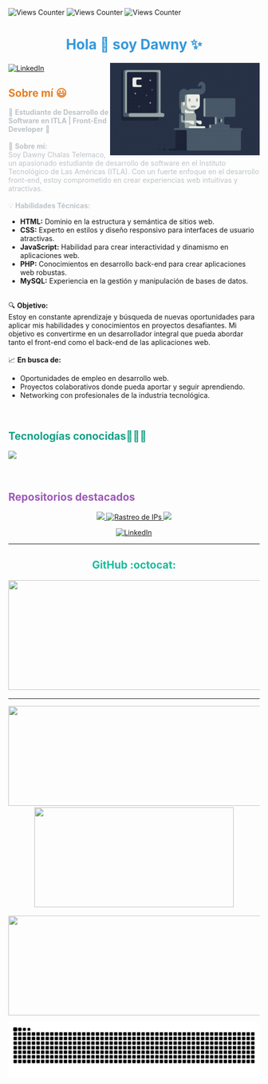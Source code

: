 ![Views Counter](https://views-counter.vercel.app/badge?pageId=mnpsnuwan&leftColor=2c3e50&rightColor=8e44ad&type=total&label=TOTAL%20VIEWS&style=none)
![Views Counter](https://views-counter.vercel.app/badge?pageId=mnpsnuwan&leftColor=2c3e50&rightColor=27ae60&type=daily&label=TODAY%20VIEWS&style=none)
![Views Counter](https://views-counter.vercel.app/badge?pageId=mnpsnuwan&leftColor=2c3e50&rightColor=e74c3c&type=unique&label=UNIQUE%20VIEWS&style=none)

<h1 align="center" style="color:#3498db">Hola 👋 soy Dawny ✨</h1>

<img alt="Night Coding" src="https://raw.githubusercontent.com/AVS1508/AVS1508/master/assets/Night-Coding.gif" align="right"/>

<p align="left">
  <a href="https://www.linkedin.com/in/dawny-chalas-telemaco-275608270/" target="blank"><img align="center" src="https://img.shields.io/badge/LinkedIn-2980b9?style=for-the-badge&logo=linkedin&logoColor=white" alt="LinkedIn"/></a>
</p>

<h2 style="color:#e67e22">Sobre mí 😃</h2>
<!--Intro start-->
<p align="left" style="color:#bdc3c7">
  🌟 <strong>Estudiante de Desarrollo de Software en ITLA | Front-End Developer</strong> 🌟
  <br><br>
  🚀 <strong>Sobre mí:</strong><br>
  Soy Dawny Chalas Telemaco, un apasionado estudiante de desarrollo de software en el Instituto Tecnológico de Las Américas (ITLA). Con un fuerte enfoque en el desarrollo front-end, estoy comprometido en crear experiencias web intuitivas y atractivas.
  <br><br>
  💡 <strong>Habilidades Técnicas:</strong><br>
  <ul>
    <li><strong>HTML:</strong> Dominio en la estructura y semántica de sitios web.</li>
    <li><strong>CSS:</strong> Experto en estilos y diseño responsivo para interfaces de usuario atractivas.</li>
    <li><strong>JavaScript:</strong> Habilidad para crear interactividad y dinamismo en aplicaciones web.</li>
    <li><strong>PHP:</strong> Conocimientos en desarrollo back-end para crear aplicaciones web robustas.</li>
    <li><strong>MySQL:</strong> Experiencia en la gestión y manipulación de bases de datos.</li>
  </ul>
  <br>
  🔍 <strong>Objetivo:</strong><br>
  Estoy en constante aprendizaje y búsqueda de nuevas oportunidades para aplicar mis habilidades y conocimientos en proyectos desafiantes. Mi objetivo es convertirme en un desarrollador integral que pueda abordar tanto el front-end como el back-end de las aplicaciones web.
  <br><br>
  📈 <strong>En busca de:</strong><br>
  <ul>
    <li>Oportunidades de empleo en desarrollo web.</li>
    <li>Proyectos colaborativos donde pueda aportar y seguir aprendiendo.</li>
    <li>Networking con profesionales de la industria tecnológica.</li>
  </ul>
</p>
<!--Intro end-->

<br>

<h2 style="color:#16a085">Tecnologías conocidas👨🏻‍💻</h2>
<!--tech stack icons-->
<p align="left">
  <a href="https://skillicons.dev">
    <img src="https://skillicons.dev/icons?i=java,php,py,dotnet,css,html,bootstrap,js,mysql,git,github,vscode,figma,react,typescript" />
  </a>
</p>

<br>

<h2 style="color:#9b59b6">Repositorios destacados</h2>
<div align="center">
  <a href="https://github.com/DawnyCTI/ChatBot-ITLA">
    <img src="https://github-readme-stats.vercel.app/api/pin/?username=DawnyCTI&repo=ChatBot-ITLA&theme=radical" />
  </a>
<a href="https://github.com/DawnyCTI/Rastreo-de-IPs">
    <img src="https://github-readme-stats.vercel.app/api/pin/?username=DawnyCTI&repo=Rastreo-de-IPs&theme=radical" alt="Rastreo de IPs" />
</a>

  <a href="https://github.com/DawnyCTI/PROYECTO-FINAL---GRUPO-STAT-CAST">
    <img src="https://github-readme-stats.vercel.app/api/pin/?username=DawnyCTI&repo=PROYECTO-FINAL---GRUPO-STAT-CAST&theme=radical" />
  </a>
</div>

<!-- Enlaces a redes sociales -->
<p align="center">
  <a href="https://www.linkedin.com/in/dawny-chalas-telemaco-275608270/" target="_blank">
    <img src="https://img.shields.io/badge/LinkedIn-2980b9?style=for-the-badge&logo=linkedin&logoColor=white" alt="LinkedIn" />
  </a>
</p>

---

<h2 style="color:#1abc9c" align="center">GitHub :octocat:</h2>

<p align="center">
  <img width="800" height="220" src="https://streak-stats.demolab.com?user=DawnyCTI&theme=radical&hide_border=true&border_radius=5&card_width=800">
</p>

---

<p align="center">
  <img width="600" height="200" src="https://github-readme-stats.vercel.app/api?username=DawnyCTI&show_icons=true&theme=radical">
  <img width="400" height="200" src="https://github-readme-stats.vercel.app/api/top-langs/?username=DawnyCTI&size_weight=0.0005&count_weight=0.3&layout=compact&theme=radical">
</p>


<p align="center">
  <img align="center" src="http://github-profile-summary-cards.vercel.app/api/cards/profile-details?username=DawnyCTI&theme=radical" height="200em" width="822.5em" />
</p>

<p align="center">
  <img width="1000" src="https://raw.githubusercontent.com/mnpsnuwan/mnpsnuwan/output/github-contribution-grid-snake.svg" alt="Snake animation"/>
</p>

